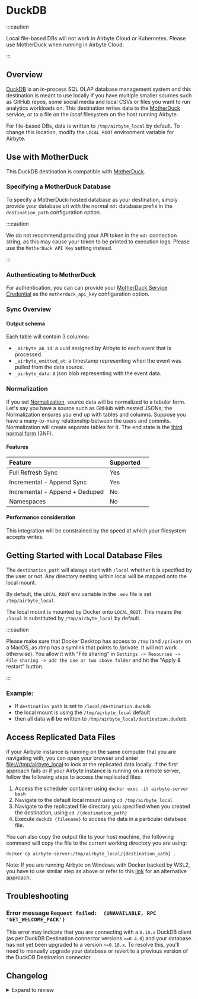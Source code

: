 # DuckDB

<!-- env:cloud -->

:::caution

Local file-based DBs will not work in Airbyte Cloud or Kubernetes. Please use MotherDuck when running in Airbyte Cloud.

:::

<!-- /env:cloud -->

## Overview

[DuckDB](https://duckdb.org/) is an in-process SQL OLAP database management system and this destination is meant to use locally if you have multiple smaller sources such as GitHub repos, some social media and local CSVs or files you want to run analytics workloads on. This destination writes data to the [MotherDuck](https://motherduck.com) service, or to a file on the _local_ filesystem on the host running Airbyte.

For file-based DBs, data is written to `/tmp/airbyte_local` by default. To change this location, modify the `LOCAL_ROOT` environment variable for Airbyte.

## Use with MotherDuck

This DuckDB destination is compatible with [MotherDuck](https://motherduck.com).

### Specifying a MotherDuck Database

To specify a MotherDuck-hosted database as your destination, simply provide your database uri with the normal `md:` database prefix in the `destination_path` configuration option.

:::caution

We do not recommend providing your API token in the `md:` connection string, as this may cause your token to be printed to execution logs. Please use the `MotherDuck API Key` setting instead.

:::

### Authenticating to MotherDuck

For authentication, you can can provide your [MotherDuck Service Credential](https://motherduck.com/docs/authenticating-to-motherduck/#syntax) as the `motherduck_api_key` configuration option.

### Sync Overview

#### Output schema

Each table will contain 3 columns:

- `_airbyte_ab_id`: a uuid assigned by Airbyte to each event that is processed.
- `_airbyte_emitted_at`: a timestamp representing when the event was pulled from the data source.
- `_airbyte_data`: a json blob representing with the event data.

### Normalization

If you set [Normalization](https://docs.airbyte.com/understanding-airbyte/basic-normalization/), source data will be normalized to a tabular form. Let's say you have a source such as GitHub with nested JSONs; the Normalization ensures you end up with tables and columns. Suppose you have a many-to-many relationship between the users and commits. Normalization will create separate tables for it. The end state is the [third normal form](https://en.wikipedia.org/wiki/Third_normal_form) (3NF).

#### Features

| Feature                        | Supported |     |
| :----------------------------- | :-------- | :-- |
| Full Refresh Sync              | Yes       |     |
| Incremental - Append Sync      | Yes       |     |
| Incremental - Append + Deduped | No        |     |
| Namespaces                     | No        |     |

#### Performance consideration

This integration will be constrained by the speed at which your filesystem accepts writes.

<!-- env:oss -->

## Getting Started with Local Database Files

The `destination_path` will always start with `/local` whether it is specified by the user or not. Any directory nesting within local will be mapped onto the local mount.

By default, the `LOCAL_ROOT` env variable in the `.env` file is set `/tmp/airbyte_local`.

The local mount is mounted by Docker onto `LOCAL_ROOT`. This means the `/local` is substituted by `/tmp/airbyte_local` by default.

:::caution

Please make sure that Docker Desktop has access to `/tmp` (and `/private` on a MacOS, as /tmp has a symlink that points to /private. It will not work otherwise). You allow it with "File sharing" in `Settings -> Resources -> File sharing -> add the one or two above folder` and hit the "Apply & restart" button.

:::

### Example:

- If `destination_path` is set to `/local/destination.duckdb`
- the local mount is using the `/tmp/airbyte_local` default
- then all data will be written to `/tmp/airbyte_local/destination.duckdb`.

## Access Replicated Data Files

If your Airbyte instance is running on the same computer that you are navigating with, you can open your browser and enter [file:///tmp/airbyte_local](file:///tmp/airbyte_local) to look at the replicated data locally. If the first approach fails or if your Airbyte instance is running on a remote server, follow the following steps to access the replicated files:

1. Access the scheduler container using `docker exec -it airbyte-server bash`
2. Navigate to the default local mount using `cd /tmp/airbyte_local`
3. Navigate to the replicated file directory you specified when you created the destination, using `cd /{destination_path}`
4. Execute `duckdb {filename}` to access the data in a particular database file.

You can also copy the output file to your host machine, the following command will copy the file to the current working directory you are using:

```text
docker cp airbyte-server:/tmp/airbyte_local/{destination_path} .
```

Note: If you are running Airbyte on Windows with Docker backed by WSL2, you have to use similar step as above or refer to this [link](/integrations/locating-files-local-destination.md) for an alternative approach.

<!-- /env:oss -->

## Troubleshooting

### Error message `Request failed:  (UNAVAILABLE, RPC 'GET_WELCOME_PACK')`

This error may indicate that you are connecting with a `0.10.x` DuckDB client (as per DuckDB Destination connector versions `>=0.4.0`) and your database has not yet been upgraded to a version `>=0.10.x`. To resolve this, you'll need to manually upgrade your database or revert to a previous version of the DuckDB Destination connector.


## Changelog

<details>
  <summary>Expand to review</summary>

| Version | Date       | Pull Request                                              | Subject                                                                                                                                                                                                                                                                                                                                                                                                |
|:--------| :--------- | :-------------------------------------------------------- | :----------------------------------------------------------------------------------------------------------------------------------------------------------------------------------------------------------------------------------------------------------------------------------------------------------------------------------------------------------------------------------------------------- |
| 0.4.22 | 2024-09-28 | [46145](https://github.com/airbytehq/airbyte/pull/46145) | Update dependencies |
| 0.4.21 | 2024-09-21 | [45800](https://github.com/airbytehq/airbyte/pull/45800) | Update dependencies |
| 0.4.20 | 2024-09-14 | [45480](https://github.com/airbytehq/airbyte/pull/45480) | Update dependencies |
| 0.4.19 | 2024-09-07 | [45288](https://github.com/airbytehq/airbyte/pull/45288) | Update dependencies |
| 0.4.18 | 2024-08-31 | [44952](https://github.com/airbytehq/airbyte/pull/44952) | Update dependencies |
| 0.4.17 | 2024-08-24 | [44739](https://github.com/airbytehq/airbyte/pull/44739) | Update dependencies |
| 0.4.16 | 2024-08-22 | [44530](https://github.com/airbytehq/airbyte/pull/44530) | Update test dependencies |
| 0.4.15 | 2024-08-17 | [44215](https://github.com/airbytehq/airbyte/pull/44215) | Update dependencies |
| 0.4.14 | 2024-08-12 | [43755](https://github.com/airbytehq/airbyte/pull/43755) | Update dependencies |
| 0.4.13 | 2024-08-10 | [43536](https://github.com/airbytehq/airbyte/pull/43536) | Update dependencies |
| 0.4.12 | 2024-08-03 | [43151](https://github.com/airbytehq/airbyte/pull/43151) | Update dependencies |
| 0.4.11 | 2024-07-27 | [42753](https://github.com/airbytehq/airbyte/pull/42753) | Update dependencies |
| 0.4.10 | 2024-07-20 | [42233](https://github.com/airbytehq/airbyte/pull/42233) | Update dependencies |
| 0.4.9 | 2024-07-13 | [41882](https://github.com/airbytehq/airbyte/pull/41882) | Update dependencies |
| 0.4.8 | 2024-07-10 | [41521](https://github.com/airbytehq/airbyte/pull/41521) | Update dependencies |
| 0.4.7 | 2024-07-09 | [41253](https://github.com/airbytehq/airbyte/pull/41253) | Update dependencies |
| 0.4.6 | 2024-07-06 | [41014](https://github.com/airbytehq/airbyte/pull/41014) | Update dependencies |
| 0.4.5 | 2024-06-27 | [40215](https://github.com/airbytehq/airbyte/pull/40215) | Replaced deprecated AirbyteLogger with logging.Logger |
| 0.4.4 | 2024-06-25 | [40354](https://github.com/airbytehq/airbyte/pull/40354) | Update dependencies |
| 0.4.3 | 2024-06-23 | [40224](https://github.com/airbytehq/airbyte/pull/40224) | Update dependencies |
| 0.4.2 | 2024-06-21 | [39947](https://github.com/airbytehq/airbyte/pull/39947) | Update dependencies |
| 0.4.1 | 2024-06-04 | [38959](https://github.com/airbytehq/airbyte/pull/38959) | [autopull] Upgrade base image to v1.2.1 |
| 0.4.0   | 2024-05-30 | [#37515](https://github.com/airbytehq/airbyte/pull/37515) | Upgrade DuckDB engine version to [`v0.10.3`](https://github.com/duckdb/duckdb/releases/tag/v0.10.2).                                                                                                                                                                                                                                                                                                                                              |
| 0.3.6   | 2024-05-21 | [#38486](https://github.com/airbytehq/airbyte/pull/38486)  | [autopull] base image + poetry + up_to_date                                                                                                                                                                                                                                                                                                                                                            |
| 0.3.5   | 2024-04-23 | [#37515](https://github.com/airbytehq/airbyte/pull/37515) | Add resource requirements declaration to `metatadat.yml`.                                                                                                                                                                                                                                                                                                                                              |
| 0.3.4   | 2024-04-16 | [#36715](https://github.com/airbytehq/airbyte/pull/36715) | Improve ingestion performance using pyarrow inmem view for writing to DuckDB.                                                                                                                                                                                                                                                                                                                          |
| 0.3.3   | 2024-04-07 | [#36884](https://github.com/airbytehq/airbyte/pull/36884) | Fix stale dependency versions in lock file, add CLI for internal testing.                                                                                                                                                                                                                                                                                                                              |
| 0.3.2   | 2024-03-20 | [#32635](https://github.com/airbytehq/airbyte/pull/32635) | Instrument custom_user_agent to identify Airbyte-Motherduck connector usage.                                                                                                                                                                                                                                                                                                                           |
| 0.3.1   | 2023-11-18 | [#32635](https://github.com/airbytehq/airbyte/pull/32635) | Upgrade DuckDB version to [`v0.9.2`](https://github.com/duckdb/duckdb/releases/tag/v0.9.2).                                                                                                                                                                                                                                                                                                            |
| 0.3.0   | 2022-10-23 | [#31744](https://github.com/airbytehq/airbyte/pull/31744) | Upgrade DuckDB version to [`v0.9.1`](https://github.com/duckdb/duckdb/releases/tag/v0.9.1). **Required update for all MotherDuck users.** Note, this is a **BREAKING CHANGE** for users who may have other connections using versions of DuckDB prior to 0.9.x. See the [0.9.0 release notes](https://github.com/duckdb/duckdb/releases/tag/v0.9.0) for more information and for upgrade instructions. |
| 0.2.1   | 2022-10-20 | [#30600](https://github.com/airbytehq/airbyte/pull/30600) | Fix: schema name mapping                                                                                                                                                                                                                                                                                                                                                                               |
| 0.2.0   | 2022-10-19 | [#29428](https://github.com/airbytehq/airbyte/pull/29428) | Add support for MotherDuck. Upgrade DuckDB version to `v0.8``.                                                                                                                                                                                                                                                                                                                                         |
| 0.1.0   | 2022-10-14 | [17494](https://github.com/airbytehq/airbyte/pull/17494)  | New DuckDB destination                                                                                                                                                                                                                                                                                                                                                                                 |

</details>
